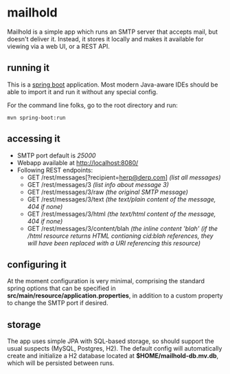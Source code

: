 # mailhold

Mailhold is a simple app which runs an SMTP server that accepts mail, but doesn't deliver it. Instead, it stores it locally and makes it available for viewing via a web UI, or a REST API.

## running it

This is a [spring boot](http://projects.spring.io/spring-boot) application.  Most modern Java-aware IDEs should be able to import it and run it without any special config. 

For the command line folks, go to the root directory and run:

	mvn spring-boot:run

## accessing it

* SMTP port default is *25000*
* Webapp available at [http://localhost:8080/](http://localhost:8080/)
* Following REST endpoints:
	* GET /rest/messages[?recipient=herp@derp.com] _(list all messages)_
	* GET /rest/messages/3 _(list info about message 3)_
	* GET /rest/messages/3/raw _(the original SMTP message)_
	* GET /rest/messages/3/text _(the text/plain content of the message, 404 if none)_
	* GET /rest/messages/3/html _(the text/html content of the message, 404 if none)_
	* GET /rest/messages/3/content/blah _(the inline content 'blah' (if the /html resource returns HTML contianing cid:blah references, they will have been replaced with a URI referencing this resource)_

## configuring it

At the moment configuration is very minimal, comprising the standard spring options that can be specified in **src/main/resource/application.properties**, in addition to a custom property to change the SMTP port if desired.

## storage

The app uses simple JPA with SQL-based storage, so should support the usual suspects (MySQL, Postgres, H2). The default config will automatically create and initialize a H2 database located at **$HOME/mailhold-db.mv.db**, which will be persisted between runs.

